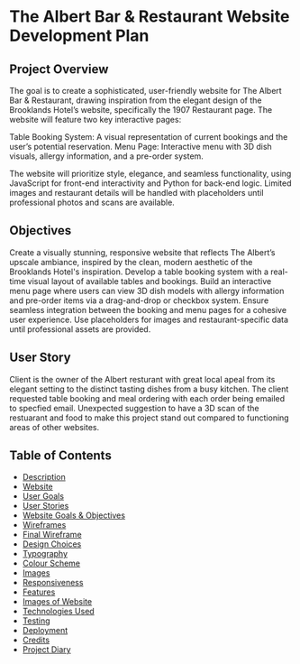 # The Albert Bar & Restaurant Website Development Plan
## Project Overview
The goal is to create a sophisticated, user-friendly website for The Albert Bar & Restaurant, drawing inspiration from the elegant design of the Brooklands Hotel’s website, specifically the 1907 Restaurant page. The website will feature two key interactive pages:

Table Booking System: A visual representation of current bookings and the user’s potential reservation.
Menu Page: Interactive menu with 3D dish visuals, allergy information, and a pre-order system.

The website will prioritize style, elegance, and seamless functionality, using JavaScript for front-end interactivity and Python for back-end logic. Limited images and restaurant details will be handled with placeholders until professional photos and scans are available.

## Objectives
Create a visually stunning, responsive website that reflects The Albert’s upscale ambiance, inspired by the clean, modern aesthetic of the Brooklands Hotel's inspiration.
Develop a table booking system with a real-time visual layout of available tables and bookings.
Build an interactive menu page where users can view 3D dish models with allergy information and pre-order items via a drag-and-drop or checkbox system.
Ensure seamless integration between the booking and menu pages for a cohesive user experience.
Use placeholders for images and restaurant-specific data until professional assets are provided.

## User Story
Client is the owner of the Albert resturant with great local apeal from its elegant setting to the distinct tasting dishes from a busy kitchen. The client requested table booking and meal ordering with each order being emailed to specfied email.
Unexpected suggestion to have a 3D scan of the restuarant and food to make this project stand out compared to functioning areas of other websites.


## Table of Contents

- [Description](#description)
- [Website](#website)
- [User Goals](#user-goals)
- [User Stories](#user-stories)
- [Website Goals & Objectives](#website-goals--objectives)
- [Wireframes](#wireframes)
- [Final Wireframe](#final-wireframe)
- [Design Choices](#design-choices)
- [Typography](#typography)
- [Colour Scheme](#colour-scheme)
- [Images](#images)
- [Responsiveness](#responsiveness)
- [Features](#features)
- [Images of Website](#images-of-website)
- [Technologies Used](#technologies-used)
- [Testing](#testing)
- [Deployment](#deployment)
- [Credits](#credits)
- [Project Diary](#project-diary)
